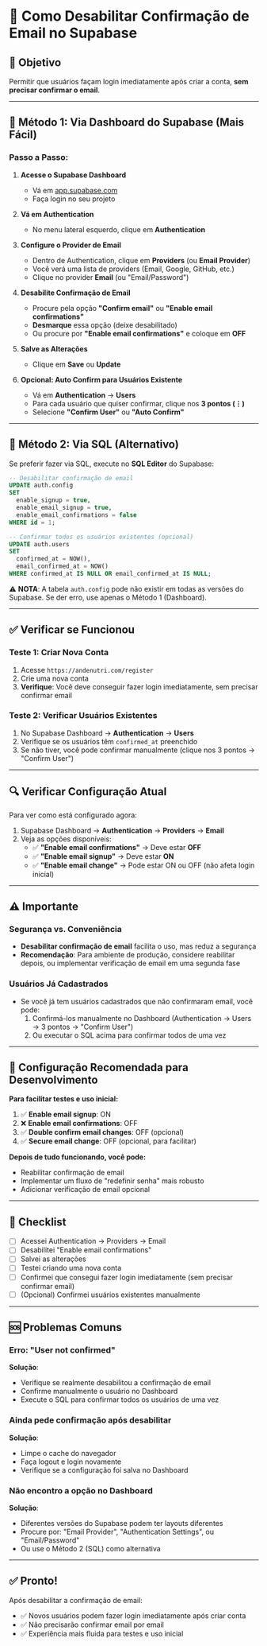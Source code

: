 # 📧 Como Desabilitar Confirmação de Email no Supabase

## 🎯 Objetivo

Permitir que usuários façam login imediatamente após criar a conta, **sem precisar confirmar o email**.

---

## 🚀 Método 1: Via Dashboard do Supabase (Mais Fácil)

### Passo a Passo:

1. **Acesse o Supabase Dashboard**
   - Vá em [app.supabase.com](https://app.supabase.com)
   - Faça login no seu projeto

2. **Vá em Authentication**
   - No menu lateral esquerdo, clique em **Authentication**

3. **Configure o Provider de Email**
   - Dentro de Authentication, clique em **Providers** (ou **Email Provider**)
   - Você verá uma lista de providers (Email, Google, GitHub, etc.)
   - Clique no provider **Email** (ou "Email/Password")

4. **Desabilite Confirmação de Email**
   - Procure pela opção **"Confirm email"** ou **"Enable email confirmations"**
   - **Desmarque** essa opção (deixe desabilitado)
   - Ou procure por **"Enable email confirmations"** e coloque em **OFF**

5. **Salve as Alterações**
   - Clique em **Save** ou **Update**

6. **Opcional: Auto Confirm para Usuários Existente**
   - Vá em **Authentication** → **Users**
   - Para cada usuário que quiser confirmar, clique nos **3 pontos (⋮)**
   - Selecione **"Confirm User"** ou **"Auto Confirm"**

---

## 🔧 Método 2: Via SQL (Alternativo)

Se preferir fazer via SQL, execute no **SQL Editor** do Supabase:

```sql
-- Desabilitar confirmação de email
UPDATE auth.config
SET 
  enable_signup = true,
  enable_email_signup = true,
  enable_email_confirmations = false
WHERE id = 1;

-- Confirmar todos os usuários existentes (opcional)
UPDATE auth.users
SET 
  confirmed_at = NOW(),
  email_confirmed_at = NOW()
WHERE confirmed_at IS NULL OR email_confirmed_at IS NULL;
```

⚠️ **NOTA**: A tabela `auth.config` pode não existir em todas as versões do Supabase. Se der erro, use apenas o Método 1 (Dashboard).

---

## ✅ Verificar se Funcionou

### Teste 1: Criar Nova Conta
1. Acesse `https://andenutri.com/register`
2. Crie uma nova conta
3. **Verifique**: Você deve conseguir fazer login imediatamente, sem precisar confirmar email

### Teste 2: Verificar Usuários Existentes
1. No Supabase Dashboard → **Authentication** → **Users**
2. Verifique se os usuários têm `confirmed_at` preenchido
3. Se não tiver, você pode confirmar manualmente (clique nos 3 pontos → "Confirm User")

---

## 🔍 Verificar Configuração Atual

Para ver como está configurado agora:

1. Supabase Dashboard → **Authentication** → **Providers** → **Email**
2. Veja as opções disponíveis:
   - ✅ **"Enable email confirmations"** → Deve estar **OFF**
   - ✅ **"Enable email signup"** → Deve estar **ON**
   - ✅ **"Enable email change"** → Pode estar ON ou OFF (não afeta login inicial)

---

## ⚠️ Importante

### Segurança vs. Conveniência

- **Desabilitar confirmação de email** facilita o uso, mas reduz a segurança
- **Recomendação**: Para ambiente de produção, considere reabilitar depois, ou implementar verificação de email em uma segunda fase

### Usuários Já Cadastrados

- Se você já tem usuários cadastrados que não confirmaram email, você pode:
  1. Confirmá-los manualmente no Dashboard (Authentication → Users → 3 pontos → "Confirm User")
  2. Ou executar o SQL acima para confirmar todos de uma vez

---

## 🎯 Configuração Recomendada para Desenvolvimento

**Para facilitar testes e uso inicial:**

1. ✅ **Enable email signup**: ON
2. ❌ **Enable email confirmations**: OFF
3. ✅ **Double confirm email changes**: OFF (opcional)
4. ✅ **Secure email change**: OFF (opcional, para facilitar)

**Depois de tudo funcionando, você pode:**
- Reabilitar confirmação de email
- Implementar um fluxo de "redefinir senha" mais robusto
- Adicionar verificação de email opcional

---

## 📝 Checklist

- [ ] Acessei Authentication → Providers → Email
- [ ] Desabilitei "Enable email confirmations"
- [ ] Salvei as alterações
- [ ] Testei criando uma nova conta
- [ ] Confirmei que consegui fazer login imediatamente (sem precisar confirmar email)
- [ ] (Opcional) Confirmei usuários existentes manualmente

---

## 🆘 Problemas Comuns

### Erro: "User not confirmed"
**Solução**: 
- Verifique se realmente desabilitou a confirmação de email
- Confirme manualmente o usuário no Dashboard
- Execute o SQL para confirmar todos os usuários de uma vez

### Ainda pede confirmação após desabilitar
**Solução**:
- Limpe o cache do navegador
- Faça logout e login novamente
- Verifique se a configuração foi salva no Dashboard

### Não encontro a opção no Dashboard
**Solução**:
- Diferentes versões do Supabase podem ter layouts diferentes
- Procure por: "Email Provider", "Authentication Settings", ou "Email/Password"
- Ou use o Método 2 (SQL) como alternativa

---

## ✅ Pronto!

Após desabilitar a confirmação de email:
- ✅ Novos usuários podem fazer login imediatamente após criar conta
- ✅ Não precisarão confirmar email por email
- ✅ Experiência mais fluida para testes e uso inicial

